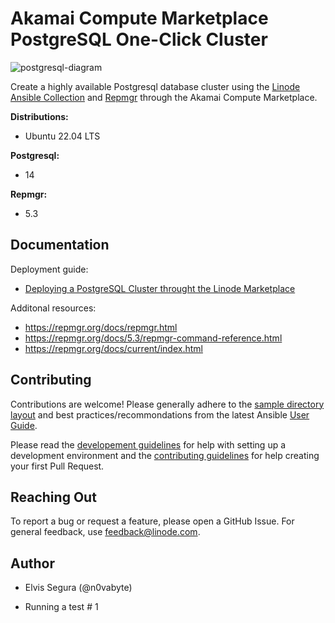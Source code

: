 # Akamai Compute Marketplace PostgreSQL One-Click Cluster

![postgresql-diagram](images/psql.png)

Create a highly available Postgresql database cluster using the [Linode Ansible Collection](https://github.com/linode/ansible_linode) and [Repmgr](https://repmgr.org/) through the Akamai Compute Marketplace.

**Distributions:**
- Ubuntu 22.04 LTS

**Postgresql:**
 - 14

**Repmgr:**
- 5.3

## Documentation

Deployment guide:
- [Deploying a PostgreSQL Cluster throught the Linode Marketplace](https://www.linode.com/docs/products/tools/marketplace/guides/postgresql-cluster/) 

Additonal resources:

- https://repmgr.org/docs/repmgr.html
- https://repmgr.org/docs/5.3/repmgr-command-reference.html
- https://repmgr.org/docs/current/index.html

## Contributing
Contributions are welcome! Please generally adhere to the [sample directory layout](https://docs.ansible.com/ansible/latest/user_guide/sample_setup.html#sample-ansible-setup) and best practices/recommondations from the latest Ansible [User Guide](https://docs.ansible.com/ansible/latest/user_guide/index.html).

Please read the [developement guidelines](docs/DEVELOPMENT.md) for help with setting up a development environment and the [contributing guidelines](docs/CONTRIBUTING.md) for help creating your first Pull Request.

## Reaching Out
To report a bug or request a feature, please open a GitHub Issue. For general feedback, use feedback@linode.com.

## Author

- Elvis Segura (@n0vabyte)

- Running a test # 1